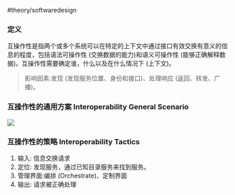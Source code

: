 #theory/softwaredesign 

### 定义
互操作性是指两个或多个系统可以在特定的上下文中通过接口有效交换有意义的信息的程度，包括语法可操作性 (交换数据的能力)和语义可操作性 (能够正确解释数据)。互操作性需要确定谁，什么以及在什么情况下 (上下文)。
>影响因素:发现 (发现服务位置、身份和接口)、处理响应 (返回、转发、广播)。

### 互操作性的通用方案 Interoperability General Scenario
![](https://spricoder.oss-cn-shanghai.aliyuncs.com/2021-Software-System-Design/img/lec13/16.png)

### 互操作性的策略 Interoperability Tactics
1. 输入: 信息交换请求
2. 定位: 发现服务，通过已知目录服务来找到服务。
3. 管理界面:编排 (Orchestrate)、定制界面
4. 输出: 请求被正确处理